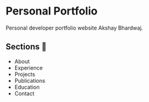 # Personal Portfolio
Personal developer portfolio website Akshay Bhardwaj.

## Sections 🧵

- About
- Experience
- Projects
- Publications
- Education
- Contact
